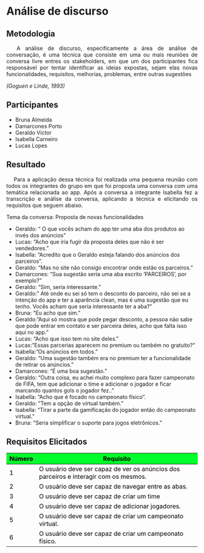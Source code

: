 # **Análise de discurso**

<div class="line"></div>

## Metodologia

 <div>
    <p align="justify">&emsp;
        A análise de discurso, especificamente a área de análise de conversação, é uma técnica que consiste em uma ou mais reuniões de conversa livre entres os stakeholders, em que um dos participantes fica responsável por tentar identificar as ideias expostas, sejam elas novas funcionalidades, requisitos, melhorias, problemas, entre outras sugestões</p>
    <p align="justify">
        <em>(Goguen e Linde, 1993)</em></p>
    <p align="justify">
        </p>
    <p align="justify">
        </p>
    <p align="justify">
        </p>

 </div>
<div class="line"></div>

## Participantes

- Bruna Almeida
- Damarcones Porto
- Geraldo Victor
- Isabella Carneiro
- Lucas Lopes

<div class="line"></div>

##  Resultado

<div>
    <p align="justify">&emsp;
	Para a aplicação dessa técnica foi realizada uma pequena reunião com todos os integrantes do grupo em que foi proposta uma conversa com uma temática relacionada ao app.
	Após a conversa a integrante Isabella fez a transcrição e análise da conversa, aplicando a técnica e elicitando os requisitos que seguem abaixo.


Tema da conversa: Proposta de novas funcionalidades

- Geraldo: “ O que vocês acham do app ter uma aba dos produtos ao invés dos anúncios”
- Lucas: “Acho que iria fugir da proposta deles que não é ser vendedores.”
- Isabella: “Acredito que o Geraldo esteja falando dos anúncios dos parceiros”.
- Geraldo: “Mas no site não consigo encontrar onde estão os parceiros.”
- Damarcones: “Sua sugestão seria uma aba escrito ‘PARCEIROS’, por exemplo?”
- Geraldo: “Sim, seria interessante.”
- Geraldo:” Até onde eu sei só tem o desconto do parceiro, não sei se a intenção do app e ter a aparência clean, mas é uma sugestão que eu tenho. Vocês acham que seria interessante ter a aba?” 
- Bruna: “Eu acho que sim.”
- Geraldo:”Aqui só mostra que pode pegar desconto, a pessoa não sabe que pode entrar em contato e ser parceira deles, acho que falta isso aqui no app.”
- Lucas: “Acho que isso tem no site deles.”
- Lucas:”Essas parcerias aparecem no premium ou também no gratuito?”
- Isabella:”Os anúncios em todos.”
- Geraldo: “Uma sugestão também era no premium ter a funcionalidade de retirar os anúncios.”
- Damarcones: “É uma boa sugestão.”
- Geraldo: “Outra coisa, eu achei muito complexo para fazer campeonato de FIFA, tem que adicionar o time e adicionar o jogador e ficar marcando quantos gols o jogador fez..”
- Isabella: “Acho que é focado no campeonato físico”.
- Geraldo: ”Tem a opção de virtual também.”
- Isabella: “Tirar a parte da gamificação do jogador então do campeonato virtual.”
- Bruna: “Seria simplificar o suporte para jogos eletrônicos.”
</p>
        </div>

## Requisitos Elicitados

<table class="table table-striped" style="color:black;">
    <thead style="background-color: #00ff2b;">
        <th>Número</th>
        <th>Requisito</th>
    </thead>
    <tbody>
        <tr>
            <td>1      </td> <td>O usuário deve ser capaz de ver os anúncios dos parceiros e interagir com os mesmos.   </td>
        </tr>
        <tr>
            <td>2      </td> <td>O usuário deve ser capaz de navegar entre as abas.                                      </td>
        </tr>
        <tr>
            <td>3      </td> <td>O usuário deve ser capaz de criar um time </td>
        </tr>
        <tr>
            <td>4      </td> <td>O usuário deve ser capaz de adicionar jogadores.</td>
        </tr>
        <tr>
            <td>5      </td> <td>O usuário deve ser capaz de criar um campeonato virtual.                  </td>
        </tr>
        <tr>
            <td>6      </td> <td>O usuário deve ser capaz de criar um campeonato físico.</td>
        </tr>
         </tbody>
</table>


